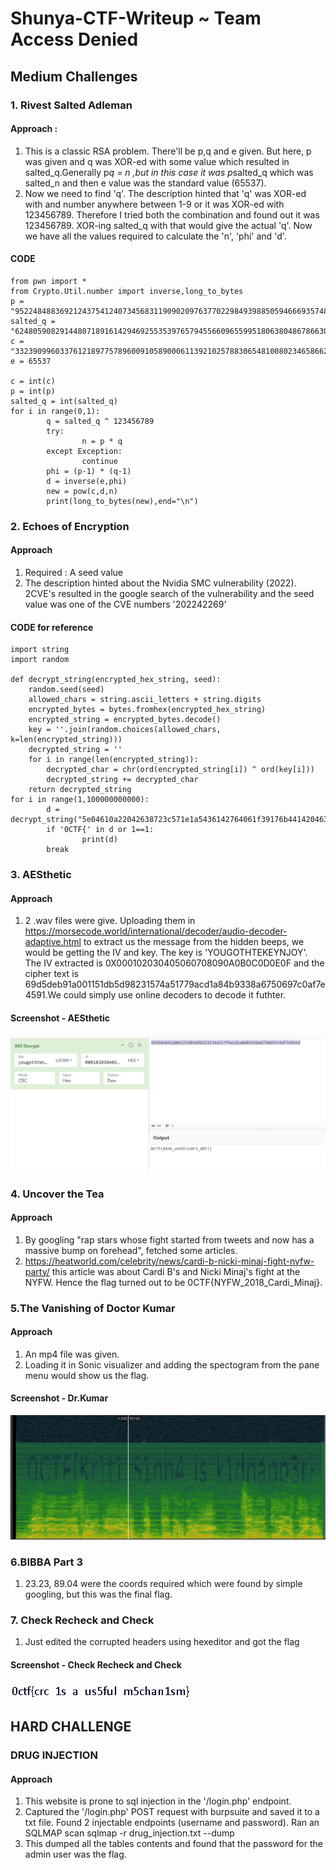# Shunya-CTF-Writeup ~ Team Access Denied

## Medium Challenges

### 1. Rivest Salted Adleman
#### Approach :
1) This is a classic RSA problem. There'll be p,q and e given. But here, p was given and q was XOR-ed with some value which resulted in salted_q.Generally p*q = n ,but in this case it was p*salted_q which was salted_n and then e value was the standard value (65537). <br>
2) Now we need to find 'q'. The description hinted that 'q' was XOR-ed with and number anywhere between 1-9 or it was XOR-ed with 123456789. Therefore I tried both the combination and found out it was 123456789. XOR-ing salted_q with that would give the actual 'q'. Now we have all the values required to calculate the 'n', 'phi' and 'd'. 
#### CODE
```
from pwn import *
from Crypto.Util.number import inverse,long_to_bytes
p = "95224848836921243754124073456831190902097637702298493988505946669357481749059"
salted_q = "62480590829144807189161429469255353976579455660965599518063804867866301233320"
c = "332390996033761218977578960091058900061139210257883065481008023465866203213646838419152404854307189904898248026722555965488045307811040694129009535565921"
e = 65537

c = int(c)
p = int(p)
salted_q = int(salted_q)
for i in range(0,1):
        q = salted_q ^ 123456789
        try:
                n = p * q
        except Exception:
                continue
        phi = (p-1) * (q-1)
        d = inverse(e,phi)
        new = pow(c,d,n)
        print(long_to_bytes(new),end="\n")
```

### 2. Echoes of Encryption
#### Approach
1) Required : A seed value <br>
2) The description hinted about the Nvidia SMC vulnerability (2022). 2CVE's resulted in the google search of the vulnerability and the seed value was one of the CVE numbers '202242269' <br>
#### CODE for reference
```
import string
import random

def decrypt_string(encrypted_hex_string, seed):
    random.seed(seed)
    allowed_chars = string.ascii_letters + string.digits
    encrypted_bytes = bytes.fromhex(encrypted_hex_string)
    encrypted_string = encrypted_bytes.decode()
    key = ''.join(random.choices(allowed_chars, k=len(encrypted_string)))
    decrypted_string = ''
    for i in range(len(encrypted_string)):
        decrypted_char = chr(ord(encrypted_string[i]) ^ ord(key[i]))
        decrypted_string += decrypted_char
    return decrypted_string
for i in range(1,100000000000):
        d = decrypt_string("5e04610a22042638723c571e1a5436142764061f39176b4414204636251072220a35583a60234d2d28082b",202242269)
        if '0CTF{' in d or 1==1:
                print(d)
        break
```


### 3. AESthetic
#### Approach
1) 2 .wav files were give. Uploading them in https://morsecode.world/international/decoder/audio-decoder-adaptive.html to extract us the message from the hidden beeps, we would be getting the IV and key. The key is 'YOUGOTHTEKEYNJOY'. The IV extracted is 0X000102030405060708090A0B0C0D0E0F and the cipher text is 69d5deb91a001151db5d98231574a51779acd1a84b9338a6750697c0af7e4591.We could simply use online decoders to decode it futhter.

#### Screenshot - AESthetic
![image](https://github.com/Siva-PythonPirates/Shunya-CTF-Writeup/blob/main/ss1.png)

### 4. Uncover the Tea
#### Approach
1) By googling "rap stars whose fight started from tweets and now has a massive bump on forehead", fetched some articles. <br>
2) https://heatworld.com/celebrity/news/cardi-b-nicki-minaj-fight-nyfw-party/ this article was about Cardi B's and Nicki Minaj's fight at the NYFW. Hence the flag turned out to be 0CTF{NYFW_2018_Cardi_Minaj}.

### 5.The Vanishing of Doctor Kumar
#### Approach
1) An mp4 file was given. <br>
2) Loading it in Sonic visualizer and adding the spectogram from the pane menu would show us the flag.

#### Screenshot - Dr.Kumar
![image](https://github.com/Siva-PythonPirates/Shunya-CTF-Writeup/blob/main/ss2.png)

### 6.BIBBA Part 3

1) 23.23, 89.04 were the coords required which were found by simple googling, but this was the final flag.

### 7. Check Recheck and Check

1) Just edited the corrupted headers using hexeditor and got the flag

#### Screenshot - Check Recheck and Check
![image](https://github.com/Siva-PythonPirates/Shunya-CTF-Writeup/blob/main/ss3.jpeg)

## HARD CHALLENGE

### DRUG INJECTION
#### Approach
1) This website is prone to sql injection in the '/login.php' endpoint. <br>
2) Captured the '/login.php' POST request with burpsuite and saved it to a txt file. Found 2 injectable endpoints (username and password). Ran an SQLMAP scan sqlmap -r drug_injection.txt --dump <br>
3) This dumped all the tables contents and found that the password for the admin user was the flag.
